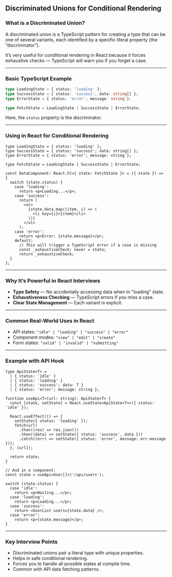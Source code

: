 ## Discriminated Unions for Conditional Rendering

### What is a Discriminated Union?

A discriminated union is a TypeScript pattern for creating a type that can be one of several variants, each identified by a specific literal property (the “discriminator”).

It’s very useful for conditional rendering in React because it forces exhaustive checks — TypeScript will warn you if you forget a case.

---

### Basic TypeScript Example

```ts
type LoadingState = { status: 'loading' };
type SuccessState = { status: 'success'; data: string[] };
type ErrorState = { status: 'error'; message: string };

type FetchState = LoadingState | SuccessState | ErrorState;
```

Here, the `status` property is the discriminator.

---

### Using in React for Conditional Rendering

```tsx
type LoadingState = { status: 'loading' };
type SuccessState = { status: 'success'; data: string[] };
type ErrorState = { status: 'error'; message: string };

type FetchState = LoadingState | SuccessState | ErrorState;

const DataComponent: React.FC<{ state: FetchState }> = ({ state }) => {
  switch (state.status) {
    case 'loading':
      return <p>Loading...</p>;
    case 'success':
      return (
        <ul>
          {state.data.map((item, i) => (
            <li key={i}>{item}</li>
          ))}
        </ul>
      );
    case 'error':
      return <p>Error: {state.message}</p>;
    default:
      // This will trigger a TypeScript error if a case is missing
      const _exhaustiveCheck: never = state;
      return _exhaustiveCheck;
  }
};
```

---

### Why It’s Powerful in React Interviews

- **Type Safety** — No accidentally accessing data when in "loading" state.
- **Exhaustiveness Checking** — TypeScript errors if you miss a case.
- **Clear State Management** — Each variant is explicit.

---

### Common Real-World Uses in React

- API states: `"idle" | "loading" | "success" | "error"`
- Component modes: `"view" | "edit" | "create"`
- Form states: `"valid" | "invalid" | "submitting"`

---

### Example with API Hook

```tsx
type ApiState<T> =
  | { status: 'idle' }
  | { status: 'loading' }
  | { status: 'success'; data: T }
  | { status: 'error'; message: string };

function useApi<T>(url: string): ApiState<T> {
  const [state, setState] = React.useState<ApiState<T>>({ status: 'idle' });

  React.useEffect(() => {
    setState({ status: 'loading' });
    fetch(url)
      .then((res) => res.json())
      .then((data) => setState({ status: 'success', data }))
      .catch((err) => setState({ status: 'error', message: err.message }));
  }, [url]);

  return state;
}

// And in a component:
const state = useApi<User[]>('/api/users');

switch (state.status) {
  case 'idle':
    return <p>Waiting...</p>;
  case 'loading':
    return <p>Loading...</p>;
  case 'success':
    return <UserList users={state.data} />;
  case 'error':
    return <p>{state.message}</p>;
}
```

---

### Key Interview Points

- Discriminated unions pair a literal type with unique properties.
- Helps in safe conditional rendering.
- Forces you to handle all possible states at compile time.
- Common with API data fetching patterns.
